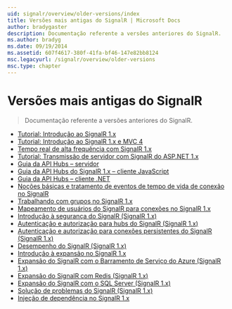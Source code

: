```yaml
---
uid: signalr/overview/older-versions/index
title: Versões mais antigas do SignalR | Microsoft Docs
author: bradygaster
description: Documentação referente a versões anteriores do SignalR.
ms.author: bradyg
ms.date: 09/19/2014
ms.assetid: 607f4617-380f-41fa-bf46-147e82bb8124
msc.legacyurl: /signalr/overview/older-versions
msc.type: chapter
---
```

<a name="signalr-older-versions"></a>Versões mais antigas do SignalR
====================
> Documentação referente a versões anteriores do SignalR.


- [Tutorial: Introdução ao SignalR 1.x](tutorial-getting-started-with-signalr.md)
- [Tutorial: Introdução ao SignalR 1.x e MVC 4](tutorial-getting-started-with-signalr-and-mvc-4.md)
- [Tempo real de alta frequência com SignalR 1.x](tutorial-high-frequency-realtime-with-signalr.md)
- [Tutorial: Transmissão de servidor com SignalR do ASP.NET 1.x](tutorial-server-broadcast-with-aspnet-signalr.md)
- [Guia da API Hubs – servidor](signalr-1x-hubs-api-guide-server.md)
- [Guia da API Hubs do SignalR 1.x – cliente JavaScript](signalr-1x-hubs-api-guide-javascript-client.md)
- [Guia da API Hubs – cliente .NET](signalr-1x-hubs-api-guide-net-client.md)
- [Noções básicas e tratamento de eventos de tempo de vida de conexão no SignalR](handling-connection-lifetime-events.md)
- [Trabalhando com grupos no SignalR 1.x](working-with-groups.md)
- [Mapeamento de usuários do SignalR para conexões no SignalR 1.x](mapping-users-to-connections.md)
- [Introdução à segurança do SignalR (SignalR 1.x)](introduction-to-security.md)
- [Autenticação e autorização para hubs do SignalR (SignalR 1.x)](hub-authorization.md)
- [Autenticação e autorização para conexões persistentes do SignalR (SignalR 1.x)](persistent-connection-authorization.md)
- [Desempenho do SignalR (SignalR 1.x)](signalr-performance.md)
- [Introdução à expansão no SignalR 1.x](scaleout-in-signalr.md)
- [Expansão do SignalR com o Barramento de Serviço do Azure (SignalR 1.x)](scaleout-with-windows-azure-service-bus.md)
- [Expansão do SignalR com Redis (SignalR 1.x)](scaleout-with-redis.md)
- [Expansão do SignalR com o SQL Server (SignalR 1.x)](scaleout-with-sql-server.md)
- [Solução de problemas do SignalR (SignalR 1.x)](troubleshooting.md)
- [Injeção de dependência no SignalR 1.x](dependency-injection.md)
